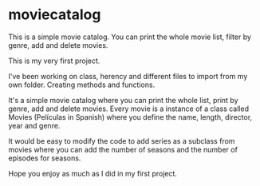 # moviecatalog
This is a simple movie catalog. You can print the whole movie list, filter by genre, add and delete movies.

This is my very first project. 

I've been working on class, herency and different files to import from my own folder. Creating methods and functions.

It's a simple movie catalog where you can print the whole list, print by genre, add and delete movies. Every movie is 
a instance of a class called Movies (Películas in Spanish) where you define the name, length, director, year and genre.

It would be easy to modify the code to add series as a subclass from movies where you can add the number of seasons and
the number of episodes for seasons.

Hope you enjoy as much as I did in my first project.
